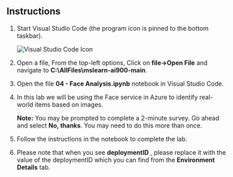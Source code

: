## Instructions

1.  Start Visual Studio Code (the program icon is pinned to the bottom taskbar).

     ![Visual Studio Code Icon](./images/vscode.jpg)

2.  Open a file, From the top-left options, Click on **file->Open File** and navigate to **C:\AllFiles\mslearn-ai900-main**.
 
3.  Open the file **04 - Face Analysis.ipynb** notebook in Visual Studio Code.

4.  In this lab we will be using the Face service in Azure to identify real-world items based on images.

    **Note:** You may be prompted to complete a 2-minute survey. Go ahead and select **No, thanks**. You may need to do this more than once.

5.  Follow the instructions in the notebook to complete the lab.

6.  Please note that when you see **deploymentID** , please replace it with the value of the deploymentID which you can find from the **Environment Details** tab.
